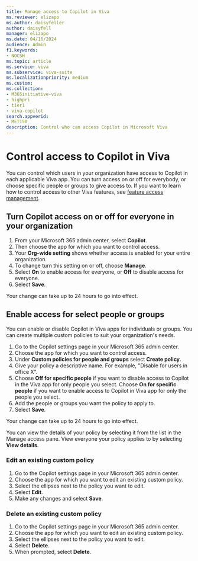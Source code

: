 ```yaml
---
title: Manage access to Copilot in Viva
ms.reviewer: elizapo
ms.author: daisyfeller
author: daisyfell
manager: elizapo
ms.date: 04/16/2024
audience: Admin
f1.keywords:
- NOCSH
ms.topic: article
ms.service: viva
ms.subservice: viva-suite
ms.localizationpriority: medium
ms.custom:
ms.collection:  
- M365initiative-viva
- highpri
- tier1
- viva-copilot
search.appverid:
- MET150
description: Control who can access Copilot in Microsoft Viva
---
```


# Control access to Copilot in Viva

You can control which users in your organization have access to Copilot in each applicable Viva app. You can turn access on or off for everybody, or choose specific people or groups to give access to. If you want to learn how to control access to other Viva features, see [feature access management](../feature-access-management.md).

## Turn Copilot access on or off for everyone in your organization

1. From your Microsoft 365 admin center, select **Copilot**.
2. Then choose the app for which you want to control access.
3. Your **Org-wide setting** shows whether access is enabled for your entire organization.
4. To change turn this setting on or off, choose **Manage**.
5. Select **On** to enable access for everyone, or **Off** to disable access for everyone.
6. Select **Save**.

Your change can take up to 24 hours to go into effect.

## Enable access for select people or groups

You can enable or disable Copilot in Viva apps for individuals or groups. You can create multiple custom policies to suit your organization's needs.

1. Go to the Copilot settings page in your Microsoft 365 admin center.
1. Choose the app for which you want to control access.
1. Under **Custom policies for people and groups** select **Create policy**.
1. Give your policy a descriptive name. For example, "Disable for users in office X".
1. Choose **Off for specific people** if you want to disable access to Copilot in the Viva app for only people you select. Choose **On for specific people** if you want to enable access to Copilot in Viva app for only the people you select.
1. Add the people or groups you want the policy to apply to.
1. Select **Save**.

Your change can take up to 24 hours to go into effect.

You can view the details of your policy by selecting it from the list in the Manage access pane. View everyone your policy applies to by selecting **View details**.

### Edit an existing custom policy

1. Go to the Copilot settings page in your Microsoft 365 admin center.
1. Choose the app for which you want to edit an existing custom policy.
1. Select the ellipses next to the policy you want to edit.
1. Select **Edit**.
1. Make any changes and select **Save**.

### Delete an existing custom policy

1. Go to the Copilot settings page in your Microsoft 365 admin center.
1. Choose the app for which you want to edit an existing custom policy.
1. Select the ellipses next to the policy you want to edit.
1. Select **Delete**.
1. When prompted, select **Delete**.
